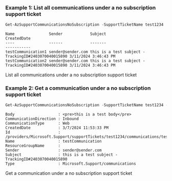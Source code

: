 ### Example 1: List all communications under a no subscription support ticket 
```powershell
Get-AzSupportCommunicationsNoSubscription -SupportTicketName test1234
```

```output
Name               Sender            Subject                                              CreatedDate
----               ------            -------                                              -----------
testCommunication1 sender@sender.com this is a test subject - TrackingID#2403070040015890 3/11/2024 3:46:43 PM
testCommunication2 sender@sender.com this is a test subject - TrackingID#2403070040015890 3/11/2024 3:46:43 PM
```

List all communications under a no subscription support ticket

### Example 2: Get a communication under a no subscription support ticket
```powershell
Get-AzSupportCommunicationsNoSubscription -SupportTicketName test1234 -Name testCommunication1

```

```output
Body                   : <pre>this is a test body</pre>
CommunicationDirection : Inbound
CommunicationType      : Web
CreatedDate            : 3/7/2024 11:53:33 PM
Id                     : /providers/Microsoft.Support/supportTickets/test1234/communications/testCommunication1
Name                   : testCommunication
ResourceGroupName      :
Sender                 : sender@sender.com
Subject                : this is a test subject - TrackingID#2403070040015890
Type                   : Microsoft.Support/communications
```

Get a communication under a no subscription support ticket

